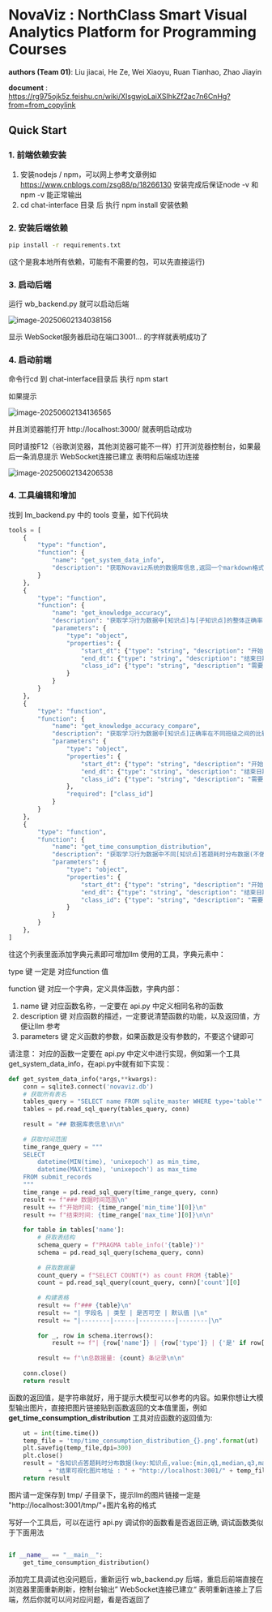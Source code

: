 # **NovaViz** : **NorthClass Smart Visual Analytics Platform for Programming Courses**

**authors (Team 01)**:  Liu jiacai,  He Ze, Wei Xiaoyu, Ruan Tianhao, Zhao Jiayin

**document** :  https://rg975ojk5z.feishu.cn/wiki/XIsgwjoLaiXSIhkZf2ac7n6CnHg?from=from_copylink


## Quick Start 

### 1. 前端依赖安装
1. 安装nodejs / npm，可以网上参考文章例如 https://www.cnblogs.com/zsg88/p/18266130
安装完成后保证node -v 和 npm -v 能正常输出
2. cd chat-interface 目录 后 执行 npm install 安装依赖

### 2. 安装后端依赖

```bash
pip install -r requirements.txt 
```
(这个是我本地所有依赖，可能有不需要的包，可以先直接运行)


### 3. 启动后端

运行 wb_backend.py 就可以启动后端

![image-20250602134038156](C:\Users\Administrator\AppData\Roaming\Typora\typora-user-images\image-20250602134038156.png)

显示 WebSocket服务器启动在端口3001... 的字样就表明成功了

### 4. 启动前端

命令行cd 到 chat-interface目录后 执行 npm start 

如果提示

![image-20250602134136565](C:\Users\Administrator\AppData\Roaming\Typora\typora-user-images\image-20250602134136565.png)

并且浏览器能打开 http://localhost:3000/ 就表明启动成功

同时请按F12（谷歌浏览器，其他浏览器可能不一样）打开浏览器控制台，如果最后一条消息提示  WebSocket连接已建立 表明和后端成功连接

![image-20250602134206538](C:\Users\Administrator\AppData\Roaming\Typora\typora-user-images\image-20250602134206538.png)

### 4. 工具编辑和增加

找到 lm_backend.py 中的 tools 变量，如下代码块

```python
tools = [
    {
        "type": "function",
        "function": {
            "name": "get_system_data_info",
            "description": "获取Novaviz系统的数据库信息,返回一个markdown格式的表格"
        }
    },
    {
        "type": "function",
        "function": {
            "name": "get_knowledge_accuracy",
            "description": "获取学习行为数据中[知识点]与[子知识点]的整体正确率(不做不同班级之间的比较)，返回一个字符串，字符串中包含[知识点]与[子知识点]的正确率数据与可视化图链接。",
            "parameters": {
                "type": "object",
                "properties": {
                    "start_dt": {"type": "string", "description": "开始日期,格式为YYYY-MM-DD,如果为空，则默认使用数据库中最早的时间"},
                    "end_dt": {"type": "string", "description": "结束日期,格式为YYYY-MM-DD,如果为空，则默认使用数据库中最大的时间"},
                    "class_id": {"type": "string", "description": "需要考虑的班级ID,值为数字1到15,多个班级用英文的逗号,分开.如果为空，则默认使用所有班级"}
                }
            }
        }
    },
    {
        "type": "function",
        "function": {
            "name": "get_knowledge_accuracy_compare",
            "description": "获取学习行为数据中[知识点]正确率在不同班级之间的比较，返回一个字符串，字符串中包含[知识点]的不同班级的正确率数据与可视化图链接。",
            "parameters": {
                "type": "object",
                "properties": {
                    "start_dt": {"type": "string", "description": "开始日期,格式为YYYY-MM-DD,如果为空，则默认使用数据库中最早的时间"},
                    "end_dt": {"type": "string", "description": "结束日期,格式为YYYY-MM-DD,如果为空，则默认使用数据库中最大的时间"},
                    "class_id": {"type": "string", "description": "需要比较的班级ID,值为数字1到15,多个班级用英文的逗号,分开.如果为空，则默认使用所有班级"}
                },
                "required": ["class_id"]
            }
        }
    },
    {
        "type": "function",
        "function": {
            "name": "get_time_consumption_distribution",
            "description": "获取学习行为数据中不同[知识点]答题耗时分布数据(不做不同班级之间的比较)，返回一个字符串，字符串中包含不同[知识点]的答题耗时分布数据与可视化图链接。",
            "parameters": {
                "type": "object",
                "properties": {
                    "start_dt": {"type": "string", "description": "开始日期,格式为YYYY-MM-DD,如果为空，则默认使用数据库中最早的时间"},
                    "end_dt": {"type": "string", "description": "结束日期,格式为YYYY-MM-DD,如果为空，则默认使用数据库中最大的时间"},
                    "class_id": {"type": "string", "description": "需要考虑的班级ID,值为数字1到15,多个班级用英文的逗号,分开.如果为空，则默认使用所有班级"}
                }
            }
        }
    },
]
```

往这个列表里面添加字典元素即可增加llm 使用的工具，字典元素中：

type 键 一定是 对应function 值

function 键 对应一个字典，定义具体函数，字典内部：

1. name 键 对应函数名称，一定要在 api.py 中定义相同名称的函数 
2. description 键 对应函数的描述，一定要说清楚函数的功能，以及返回值，方便让llm 参考
3. parameters 键 定义函数的参数，如果函数是没有参数的，不要这个键即可

请注意： 对应的函数一定要在 api.py 中定义中进行实现，例如第一个工具 get_system_data_info，在api.py中就有如下实现：

```python
def get_system_data_info(*args,**kwargs):
    conn = sqlite3.connect('novaviz.db')
    # 获取所有表名
    tables_query = "SELECT name FROM sqlite_master WHERE type='table'"
    tables = pd.read_sql_query(tables_query, conn)
    
    result = "## 数据库表信息\n\n"
    
    # 获取时间范围
    time_range_query = """
    SELECT 
        datetime(MIN(time), 'unixepoch') as min_time,
        datetime(MAX(time), 'unixepoch') as max_time
    FROM submit_records
    """
    time_range = pd.read_sql_query(time_range_query, conn)
    result += f"### 数据时间范围\n"
    result += f"开始时间: {time_range['min_time'][0]}\n"
    result += f"结束时间: {time_range['max_time'][0]}\n\n"
    
    for table in tables['name']:
        # 获取表结构
        schema_query = f"PRAGMA table_info('{table}')"
        schema = pd.read_sql_query(schema_query, conn)
        
        # 获取数据量
        count_query = f"SELECT COUNT(*) as count FROM {table}"
        count = pd.read_sql_query(count_query, conn)['count'][0]
        
        # 构建表格
        result += f"### {table}\n"
        result += "| 字段名 | 类型 | 是否可空 | 默认值 |\n"
        result += "|--------|------|----------|--------|\n"
        
        for _, row in schema.iterrows():
            result += f"| {row['name']} | {row['type']} | {'是' if row['notnull']==0 else '否'} | {row['dflt_value'] if row['dflt_value'] else '-'} |\n"
            
        result += f"\n总数据量: {count} 条记录\n\n"
    
    conn.close()
    return result
```

函数的返回值，是字符串就好，用于提示大模型可以参考的内容。如果你想让大模型输出图片，直接把图片链接贴到函数返回的文本值里面，例如**get_time_consumption_distribution** 工具对应函数的返回值为:

```python
    ut = int(time.time())
    temp_file = 'tmp/time_consumption_distribution_{}.png'.format(ut)
    plt.savefig(temp_file,dpi=300)
    plt.close()
    result = "各知识点答题耗时分布数据(key:知识点,value:{min,q1,median,q3,max}) : " + json.dumps(box_data_dict) + "\n" \
           + "结果可视化图片地址 : " + "http://localhost:3001/" + temp_file
    return result
```

图片请一定保存到 tmp/ 子目录下，提示llm的图片链接一定是 "http://localhost:3001/tmp/"+图片名称的格式

写好一个工具后，可以在运行 api.py 调试你的函数看是否返回正确, 调试函数类似于下面用法

```python

if __name__ == "__main__":
    get_time_consumption_distribution()

```

添加完工具调试也没问题后，重新运行 wb_backend.py 后端，重启后前端直接在浏览器里面重新刷新，控制台输出” WebSocket连接已建立“ 表明重新连接上了后端，然后你就可以问对应问题，看是否返回了
